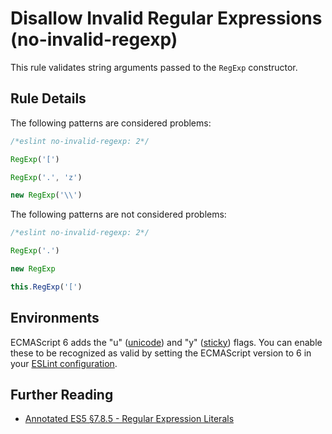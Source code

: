 # Disallow Invalid Regular Expressions (no-invalid-regexp)

This rule validates string arguments passed to the `RegExp` constructor.

## Rule Details

The following patterns are considered problems:

```js
/*eslint no-invalid-regexp: 2*/

RegExp('[')

RegExp('.', 'z')

new RegExp('\\')
```

The following patterns are not considered problems:

```js
/*eslint no-invalid-regexp: 2*/

RegExp('.')

new RegExp

this.RegExp('[')
```

## Environments

ECMAScript 6 adds the "u" ([unicode](https://people.mozilla.org/~jorendorff/es6-draft.html#sec-get-regexp.prototype.unicode)) and "y" ([sticky](https://people.mozilla.org/~jorendorff/es6-draft.html#sec-get-regexp.prototype.sticky)) flags. You can enable these to be recognized as valid by setting the ECMAScript version to 6 in your [ESLint configuration](../user-guide/configuring).

## Further Reading

* [Annotated ES5 §7.8.5 - Regular Expression Literals](http://es5.github.io/#x7.8.5)
